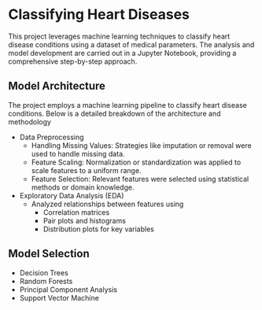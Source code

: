 # Classifying Heart Diseases
This project leverages machine learning techniques to classify heart disease conditions using a dataset of medical parameters. The analysis and model development are carried out in a Jupyter Notebook, providing a comprehensive step-by-step approach.

## Model Architecture
The project employs a machine learning pipeline to classify heart disease conditions. Below is a detailed breakdown of the architecture and methodology
- Data Preprocessing
   - Handling Missing Values: Strategies like imputation or removal were used to handle missing data.
   - Feature Scaling: Normalization or standardization was applied to scale features to a uniform range.
   - Feature Selection: Relevant features were selected using statistical methods or domain knowledge.
 - Exploratory Data Analysis (EDA)
   - Analyzed relationships between features using
      - Correlation matrices
      - Pair plots and histograms
      - Distribution plots for key variables
## Model Selection 
  - Decision Trees
  - Random Forests
  - Principal Component Analysis
  - Support Vector Machine
